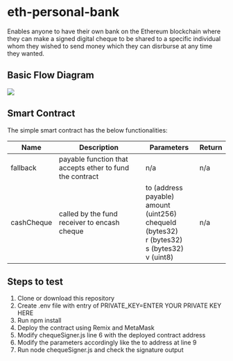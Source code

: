 # eth-personal-bank

Enables anyone to have their own bank on the Ethereum blockchain where they can make a signed digital cheque 
to be shared to a specific individual whom they wished to send money which they can disrburse at any time they wanted.

## Basic Flow Diagram

![](https://user-images.githubusercontent.com/47552061/63292374-80e54180-c293-11e9-9748-781e627cd61c.png)

## Smart Contract

The simple smart contract has the below functionalities:

| Name  | Description | Parameters  |   Return
| ------------- | ------------- | ------------- | ------------- |
| fallback  | payable function that accepts ether to fund the contract | n/a | n/a
| cashCheque  | called by the fund receiver to encash cheque | to (address payable) <br/> amount (uint256)<br/> chequeId (bytes32) <br/> r (bytes32) <br/> s (bytes32) <br/> v (uint8) | n/a

## Steps to test

1. Clone or download this repository
2. Create .env file with entry of PRIVATE_KEY=ENTER YOUR PRIVATE KEY HERE
3. Run npm install
4. Deploy the contract using Remix and MetaMask
5. Modify chequeSigner.js line 6 with the deployed contract address
6. Modify the parameters accordingly like the to address at line 9
7. Run node chequeSigner.js and check the signature output


